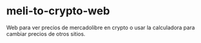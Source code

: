 # meli-to-crypto-web
Web para ver precios de mercadolibre en crypto o usar la calculadora para cambiar precios de otros sitios.
